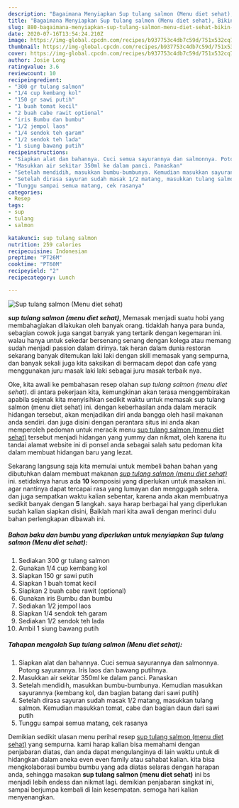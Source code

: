 ```yaml
---
description: "Bagaimana Menyiapkan Sup tulang salmon (Menu diet sehat), Bikin Ngiler"
title: "Bagaimana Menyiapkan Sup tulang salmon (Menu diet sehat), Bikin Ngiler"
slug: 880-bagaimana-menyiapkan-sup-tulang-salmon-menu-diet-sehat-bikin-ngiler
date: 2020-07-16T13:54:24.210Z
image: https://img-global.cpcdn.com/recipes/b937753c4db7c59d/751x532cq70/sup-tulang-salmon-menu-diet-sehat-foto-resep-utama.jpg
thumbnail: https://img-global.cpcdn.com/recipes/b937753c4db7c59d/751x532cq70/sup-tulang-salmon-menu-diet-sehat-foto-resep-utama.jpg
cover: https://img-global.cpcdn.com/recipes/b937753c4db7c59d/751x532cq70/sup-tulang-salmon-menu-diet-sehat-foto-resep-utama.jpg
author: Josie Long
ratingvalue: 3.6
reviewcount: 10
recipeingredient:
- "300 gr tulang salmon"
- "1/4 cup kembang kol"
- "150 gr sawi putih"
- "1 buah tomat kecil"
- "2 buah cabe rawit optional"
- "iris Bumbu dan bumbu"
- "1/2 jempol laos"
- "1/4 sendok teh garam"
- "1/2 sendok teh lada"
- "1 siung bawang putih"
recipeinstructions:
- "Siapkan alat dan bahannya. Cuci semua sayurannya dan salmonnya. Potong sayurannya. Iris laos dan bawang putihnya."
- "Masukkan air sekitar 350ml ke dalam panci. Panaskan"
- "Setelah mendidih, masukkan bumbu-bumbunya. Kemudian masukkan sayurannya (kembang kol, dan bagian batang dari sawi putih)"
- "Setelah dirasa sayuran sudah masak 1/2 matang, masukkan tulang salmon. Kemudian masukkan tomat, cabe dan bagian daun dari sawi putih"
- "Tunggu sampai semua matang, cek rasanya"
categories:
- Resep
tags:
- sup
- tulang
- salmon

katakunci: sup tulang salmon 
nutrition: 259 calories
recipecuisine: Indonesian
preptime: "PT26M"
cooktime: "PT60M"
recipeyield: "2"
recipecategory: Lunch

---
```



![Sup tulang salmon (Menu diet sehat)](https://img-global.cpcdn.com/recipes/b937753c4db7c59d/751x532cq70/sup-tulang-salmon-menu-diet-sehat-foto-resep-utama.jpg)

<b><i>sup tulang salmon (menu diet sehat)</i></b>, Memasak menjadi suatu hobi yang membahagiakan dilakukan oleh banyak orang. tidaklah hanya para bunda, sebagian cowok juga sangat banyak yang tertarik dengan kegemaran ini. walau hanya untuk sekedar bersenang senang dengan kolega atau memang sudah menjadi passion dalam dirinya. tak heran dalam dunia restoran sekarang banyak ditemukan laki laki dengan skill memasak yang sempurna, dan banyak sekali juga kita saksikan di bermacam depot dan cafe yang menggunakan juru masak laki laki sebagai juru masak terbaik nya.

Oke, kita awali ke pembahasan resep olahan <i>sup tulang salmon (menu diet sehat)</i>. di antara pekerjaan kita, kemungkinan akan terasa menggembirakan apabila sejenak kita menyisihkan sedikit waktu untuk memasak sup tulang salmon (menu diet sehat) ini. dengan keberhasilan anda dalam meracik hidangan tersebut, akan menjadikan diri anda bangga oleh hasil makanan anda sendiri. dan juga disini dengan perantara situs ini anda akan memperoleh pedoman untuk meracik menu <u>sup tulang salmon (menu diet sehat)</u> tersebut menjadi hidangan yang yummy dan nikmat, oleh karena itu tandai alamat website ini di ponsel anda sebagai salah satu pedoman kita dalam membuat hidangan baru yang lezat.




Sekarang langsung saja kita memulai untuk membeli bahan bahan yang dibutuhkan dalam membuat makanan <u><i>sup tulang salmon (menu diet sehat)</i></u> ini. setidaknya harus ada <b>10</b> komposisi yang diperlukan untuk masakan ini. agar nantinya dapat tercapai rasa yang lumayan dan menggugah selera. dan juga sempatkan waktu kalian sebentar, karena anda akan membuatnya sedikit banyak dengan <b>5</b> langkah. saya harap berbagai hal yang diperlukan sudah kalian siapkan disini, Baiklah mari kita awali dengan merinci dulu bahan perlengkapan dibawah ini.

<!--inarticleads1-->

##### Bahan baku dan bumbu yang diperlukan untuk menyiapkan Sup tulang salmon (Menu diet sehat):

1. Sediakan 300 gr tulang salmon
1. Gunakan 1/4 cup kembang kol
1. Siapkan 150 gr sawi putih
1. Siapkan 1 buah tomat kecil
1. Siapkan 2 buah cabe rawit (optional)
1. Gunakan iris Bumbu dan bumbu
1. Sediakan 1/2 jempol laos
1. Siapkan 1/4 sendok teh garam
1. Sediakan 1/2 sendok teh lada
1. Ambil 1 siung bawang putih




<!--inarticleads2-->

##### Tahapan mengolah Sup tulang salmon (Menu diet sehat):

1. Siapkan alat dan bahannya. Cuci semua sayurannya dan salmonnya. Potong sayurannya. Iris laos dan bawang putihnya.
1. Masukkan air sekitar 350ml ke dalam panci. Panaskan
1. Setelah mendidih, masukkan bumbu-bumbunya. Kemudian masukkan sayurannya (kembang kol, dan bagian batang dari sawi putih)
1. Setelah dirasa sayuran sudah masak 1/2 matang, masukkan tulang salmon. Kemudian masukkan tomat, cabe dan bagian daun dari sawi putih
1. Tunggu sampai semua matang, cek rasanya




Demikian sedikit ulasan menu perihal resep <u>sup tulang salmon (menu diet sehat)</u> yang sempurna. kami harap kalian bisa memahami dengan penjabaran diatas, dan anda dapat mengulanginya di lain waktu untuk di hidangkan dalam aneka even even family atau sahabat kalian. kita bisa mengkolaborasi bumbu bumbu yang ada diatas selaras dengan harapan anda, sehingga masakan <b>sup tulang salmon (menu diet sehat)</b> ini bs menjadi lebih endess dan nikmat lagi. demikian penjabaran singkat ini, sampai berjumpa kembali di lain kesempatan. semoga hari kalian menyenangkan.
